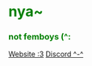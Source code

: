 <html>
  <head>
    <style>
      * {
        color: green;
      }
    </style>
  </head>
  <body>
    <h1>nya~</h1>
    <h3>not femboys (^:</h3>
    <a href="https://hackrland.github.io" target="_blank">Website :3</a>
    <a href="https://discord.gg/QC4zdMtPxF" target="_blank">Discord ^-^</a>
  </body>
</html>
